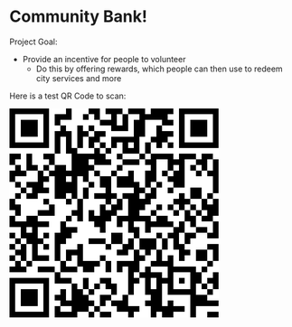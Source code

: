 # Community Bank!
Project Goal:
 - Provide an incentive for people to volunteer
   - Do this by offering rewards, which people can then use to redeem city services and more


Here is a test QR Code to scan:

![test_qr_code](images/qr_code.png)
